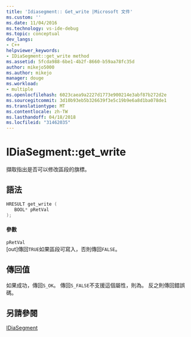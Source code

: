 ```yaml
---
title: 'Idiasegment:: Get_write |Microsoft 文件'
ms.custom: ''
ms.date: 11/04/2016
ms.technology: vs-ide-debug
ms.topic: conceptual
dev_langs:
- C++
helpviewer_keywords:
- IDiaSegment::get_write method
ms.assetid: 5fcda988-6be1-4b2f-8660-b59aa78fc35d
author: mikejo5000
ms.author: mikejo
manager: douge
ms.workload:
- multiple
ms.openlocfilehash: 6023caea9a2227d1773e900214e3abf87b272d2e
ms.sourcegitcommit: 3d10b93eb5b326639f3e5c19b9e6a8d1ba078de1
ms.translationtype: MT
ms.contentlocale: zh-TW
ms.lasthandoff: 04/18/2018
ms.locfileid: "31462035"
---
```

# <a name="idiasegmentgetwrite"></a>IDiaSegment::get_write
擷取指出是否可以修改區段的旗標。  
  
## <a name="syntax"></a>語法  
  
```C++  
HRESULT get_write (   
   BOOL* pRetVal  
);  
```  
  
#### <a name="parameters"></a>參數  
 `pRetVal`  
 [out]傳回`TRUE`如果區段可寫入，否則傳回`FALSE`。  
  
## <a name="return-value"></a>傳回值  
 如果成功，傳回`S_OK`。 傳回`S_FALSE`不支援這個屬性，則為。 反之則傳回錯誤碼。  
  
## <a name="see-also"></a>另請參閱  
 [IDiaSegment](../../debugger/debug-interface-access/idiasegment.md)